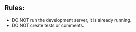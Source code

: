 ## Rules:

-   DO NOT run the development server, it is already running.
-   DO NOT create tests or comments.
